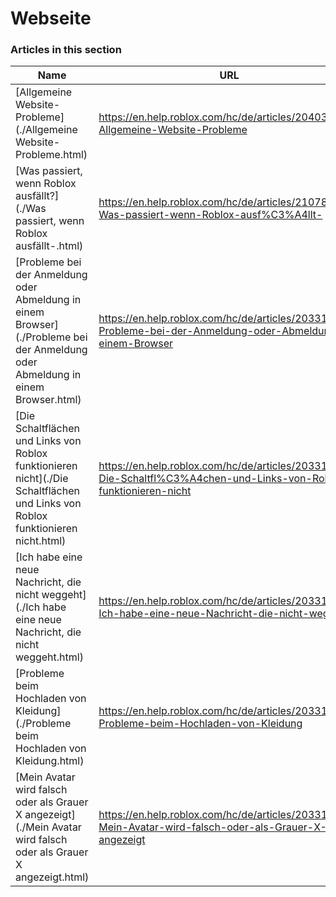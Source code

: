 # Webseite  
### Articles in this section
Name|URL
-|-
[Allgemeine Website-Probleme](./Allgemeine Website-Probleme.html) |https://en.help.roblox.com/hc/de/articles/204038784-Allgemeine-Website-Probleme
[Was passiert, wenn Roblox ausfällt?](./Was passiert, wenn Roblox ausfällt-.html) |https://en.help.roblox.com/hc/de/articles/210785523-Was-passiert-wenn-Roblox-ausf%C3%A4llt-
[Probleme bei der Anmeldung oder Abmeldung in einem Browser](./Probleme bei der Anmeldung oder Abmeldung in einem Browser.html) |https://en.help.roblox.com/hc/de/articles/203312820-Probleme-bei-der-Anmeldung-oder-Abmeldung-in-einem-Browser
[Die Schaltflächen und Links von Roblox funktionieren nicht](./Die Schaltflächen und Links von Roblox funktionieren nicht.html) |https://en.help.roblox.com/hc/de/articles/203312810-Die-Schaltfl%C3%A4chen-und-Links-von-Roblox-funktionieren-nicht
[Ich habe eine neue Nachricht, die nicht weggeht](./Ich habe eine neue Nachricht, die nicht weggeht.html) |https://en.help.roblox.com/hc/de/articles/203312970-Ich-habe-eine-neue-Nachricht-die-nicht-weggeht
[Probleme beim Hochladen von Kleidung](./Probleme beim Hochladen von Kleidung.html) |https://en.help.roblox.com/hc/de/articles/203312930-Probleme-beim-Hochladen-von-Kleidung
[Mein Avatar wird falsch oder als Grauer X angezeigt](./Mein Avatar wird falsch oder als Grauer X angezeigt.html) |https://en.help.roblox.com/hc/de/articles/203312960-Mein-Avatar-wird-falsch-oder-als-Grauer-X-angezeigt
